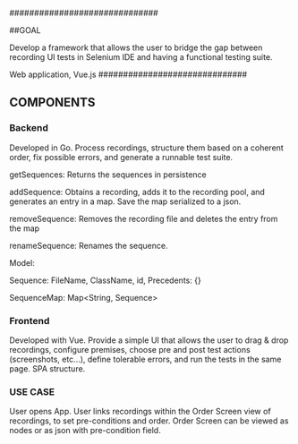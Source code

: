 ##############################

##GOAL

Develop a framework that allows the user to bridge the gap between recording UI tests in Selenium IDE and having a functional testing suite.

Web application, Vue.js 
##############################

## COMPONENTS

### Backend

Developed in Go. Process recordings, structure them based on a coherent order, fix possible errors, and generate a runnable test suite.

getSequences:
    Returns the sequences in persistence

addSequence:
    Obtains a recording, adds it to the recording pool, and generates an entry in a map. Save the map serialized to a json.

removeSequence:
    Removes the recording file and deletes the entry from the map

renameSequence:
    Renames the sequence.



Model:

Sequence: FileName, ClassName, id, Precedents: {}

SequenceMap: Map<String, Sequence>


### Frontend

Developed with Vue. Provide a simple UI that allows the user to drag & drop recordings, configure premises, choose pre and post test actions (screenshots, etc...), define tolerable errors, and run the tests in the same page. SPA structure.



### USE CASE

User opens App.
User links recordings within the Order Screen view of recordings, to set pre-conditions and order. 
Order Screen can be viewed as nodes or as json with pre-condition field.




